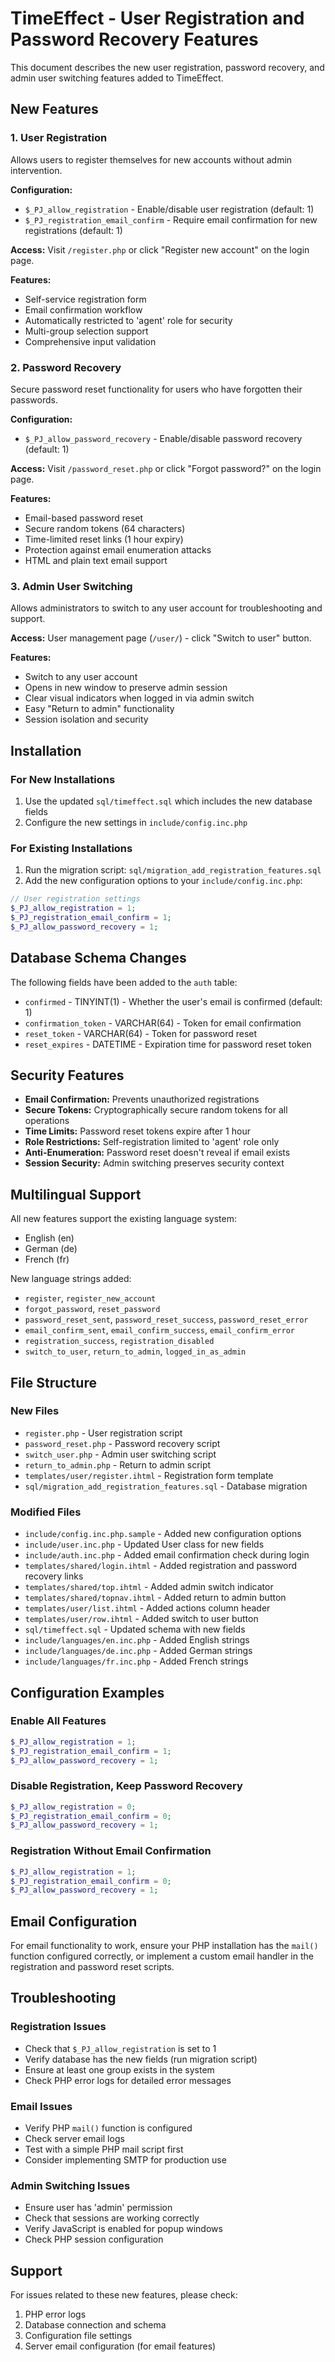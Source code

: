 # TimeEffect - User Registration and Password Recovery Features

This document describes the new user registration, password recovery, and admin user switching features added to TimeEffect.

## New Features

### 1. User Registration

Allows users to register themselves for new accounts without admin intervention.

**Configuration:**
- `$_PJ_allow_registration` - Enable/disable user registration (default: 1)
- `$_PJ_registration_email_confirm` - Require email confirmation for new registrations (default: 1)

**Access:** Visit `/register.php` or click "Register new account" on the login page.

**Features:**
- Self-service registration form
- Email confirmation workflow
- Automatically restricted to 'agent' role for security
- Multi-group selection support
- Comprehensive input validation

### 2. Password Recovery

Secure password reset functionality for users who have forgotten their passwords.

**Configuration:**
- `$_PJ_allow_password_recovery` - Enable/disable password recovery (default: 1)

**Access:** Visit `/password_reset.php` or click "Forgot password?" on the login page.

**Features:**
- Email-based password reset
- Secure random tokens (64 characters)
- Time-limited reset links (1 hour expiry)
- Protection against email enumeration attacks
- HTML and plain text email support

### 3. Admin User Switching

Allows administrators to switch to any user account for troubleshooting and support.

**Access:** User management page (`/user/`) - click "Switch to user" button.

**Features:**
- Switch to any user account
- Opens in new window to preserve admin session
- Clear visual indicators when logged in via admin switch
- Easy "Return to admin" functionality
- Session isolation and security

## Installation

### For New Installations
1. Use the updated `sql/timeffect.sql` which includes the new database fields
2. Configure the new settings in `include/config.inc.php`

### For Existing Installations
1. Run the migration script: `sql/migration_add_registration_features.sql`
2. Add the new configuration options to your `include/config.inc.php`:

```php
// User registration settings
$_PJ_allow_registration = 1;
$_PJ_registration_email_confirm = 1;
$_PJ_allow_password_recovery = 1;
```

## Database Schema Changes

The following fields have been added to the `auth` table:

- `confirmed` - TINYINT(1) - Whether the user's email is confirmed (default: 1)
- `confirmation_token` - VARCHAR(64) - Token for email confirmation
- `reset_token` - VARCHAR(64) - Token for password reset
- `reset_expires` - DATETIME - Expiration time for password reset token

## Security Features

- **Email Confirmation:** Prevents unauthorized registrations
- **Secure Tokens:** Cryptographically secure random tokens for all operations
- **Time Limits:** Password reset tokens expire after 1 hour
- **Role Restrictions:** Self-registration limited to 'agent' role only
- **Anti-Enumeration:** Password reset doesn't reveal if email exists
- **Session Security:** Admin switching preserves security context

## Multilingual Support

All new features support the existing language system:
- English (en)
- German (de) 
- French (fr)

New language strings added:
- `register`, `register_new_account`
- `forgot_password`, `reset_password`
- `password_reset_sent`, `password_reset_success`, `password_reset_error`
- `email_confirm_sent`, `email_confirm_success`, `email_confirm_error`
- `registration_success`, `registration_disabled`
- `switch_to_user`, `return_to_admin`, `logged_in_as_admin`

## File Structure

### New Files
- `register.php` - User registration script
- `password_reset.php` - Password recovery script
- `switch_user.php` - Admin user switching script
- `return_to_admin.php` - Return to admin script
- `templates/user/register.ihtml` - Registration form template
- `sql/migration_add_registration_features.sql` - Database migration

### Modified Files
- `include/config.inc.php.sample` - Added new configuration options
- `include/user.inc.php` - Updated User class for new fields
- `include/auth.inc.php` - Added email confirmation check during login
- `templates/shared/login.ihtml` - Added registration and password recovery links
- `templates/shared/top.ihtml` - Added admin switch indicator
- `templates/shared/topnav.ihtml` - Added return to admin button
- `templates/user/list.ihtml` - Added actions column header
- `templates/user/row.ihtml` - Added switch to user button
- `sql/timeffect.sql` - Updated schema with new fields
- `include/languages/en.inc.php` - Added English strings
- `include/languages/de.inc.php` - Added German strings
- `include/languages/fr.inc.php` - Added French strings

## Configuration Examples

### Enable All Features
```php
$_PJ_allow_registration = 1;
$_PJ_registration_email_confirm = 1;
$_PJ_allow_password_recovery = 1;
```

### Disable Registration, Keep Password Recovery
```php
$_PJ_allow_registration = 0;
$_PJ_registration_email_confirm = 0;
$_PJ_allow_password_recovery = 1;
```

### Registration Without Email Confirmation
```php
$_PJ_allow_registration = 1;
$_PJ_registration_email_confirm = 0;
$_PJ_allow_password_recovery = 1;
```

## Email Configuration

For email functionality to work, ensure your PHP installation has the `mail()` function configured correctly, or implement a custom email handler in the registration and password reset scripts.

## Troubleshooting

### Registration Issues
- Check that `$_PJ_allow_registration` is set to 1
- Verify database has the new fields (run migration script)
- Ensure at least one group exists in the system
- Check PHP error logs for detailed error messages

### Email Issues
- Verify PHP `mail()` function is configured
- Check server email logs
- Test with a simple PHP mail script first
- Consider implementing SMTP for production use

### Admin Switching Issues
- Ensure user has 'admin' permission
- Check that sessions are working correctly
- Verify JavaScript is enabled for popup windows
- Check PHP session configuration

## Support

For issues related to these new features, please check:
1. PHP error logs
2. Database connection and schema
3. Configuration file settings
4. Server email configuration (for email features)